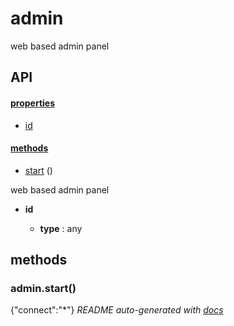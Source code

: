 # admin

web based admin panel

## API

#### [properties](#admin-properties)

  - [id](#admin-properties-id)


#### [methods](#admin-methods)

  - [start](#admin-methods-start) ()


web based admin panel

- **id** 

  - **type** : any


<a name="admin-methods"></a> 

## methods 

<a name="admin-methods-start"></a> 

### admin.start()


{"connect":"*"}
*README auto-generated with [docs](https://github.com/bigcompany/resources/tree/master/docs)*